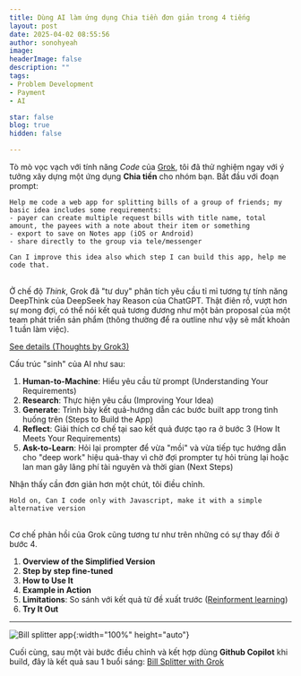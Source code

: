 ```yaml
---
title: Dùng AI làm ứng dụng Chia tiền đơn giản trong 4 tiếng
layout: post
date: 2025-04-02 08:55:56
author: sonohyeah
image: 
headerImage: false
description: ""
tags:
- Problem Development
- Payment
- AI

star: false
blog: true
hidden: false

---
```


Tò mò vọc vạch với tính năng *Code* của [Grok](https://grok.com/), tôi đã thử nghiệm ngay với ý tưởng xây dựng một ứng dụng **Chia tiền** cho nhóm bạn. Bắt đầu với đoạn prompt:

```
Help me code a web app for splitting bills of a group of friends; my basic idea includes some requirements: 
- payer can create multiple request bills with title name, total amount, the payees with a note about their item or something 
- export to save on Notes app (iOS or Android) 
- share directly to the group via tele/messenger 

Can I improve this idea also which step I can build this app, help me code that.
```
\
Ở chế độ *Think*, Grok đã "tư duy" phân tích yêu cầu tỉ mỉ tương tự tính năng DeepThink của DeepSeek hay Reason của ChatGPT. Thật điên rồ, vượt hơn sự mong đợi, có thể nói kết quả tương đương như một bản proposal của một team phát triển sản phẩm (thông thường để ra outline như vậy sẽ mất khoản 1 tuần làm việc).

[See details (Thoughts by Grok3)](/micro/bill-splitter-thoughts-grok3.md)

Cấu trúc "sinh" của AI như sau:

1. **Human-to-Machine**: Hiểu yêu cầu từ prompt (Understanding Your Requirements)
2. **Research**: Thực hiện yêu cầu (Improving Your Idea)
3. **Generate**: Trình bày kết quả-hướng dẫn các bước built app trong tình huống trên (Steps to Build the App)
4. **Reflect**: Giải thích cơ chế tại sao kết quả được tạo ra ở bước 3 (How It Meets Your Requirements)
5. **Ask-to-Learn**: Hỏi lại prompter để vừa "mồi" và vừa tiếp tục hướng dẫn cho "deep work" hiệu quả-thay vì chờ đợi prompter tự hỏi trùng lại hoặc lan man gây lãng phí tài nguyên và thời gian (Next Steps)

Nhận thấy cần đơn giản hơn một chút, tôi điều chỉnh.

```
Hold on, Can I code only with Javascript, make it with a simple alternative version
```
\
Cơ chế phản hồi của Grok cũng tương tư như trên những có sự thay đổi ở bước 4.

1. **Overview of the Simplified Version**
2. **Step by step fine-tuned**
3. **How to Use It**
4. **Example in Action**
4. **Limitations**: So sánh với kết quả từ đề xuất trước ([Reinforment learning](https://en.wikipedia.org/wiki/Reinforcement_learning))
5. **Try It Out**

---
![Bill splitter app](/micro/bill-splitter.png){:width="100%" height="auto"}

Cuối cùng, sau một vài bước điều chỉnh và kết hợp dùng **Github Copilot** khi build, đây là kết quả sau 1 buổi sáng:
[Bill Splitter with Grok](https://play.sonkd.com/split-bill/)